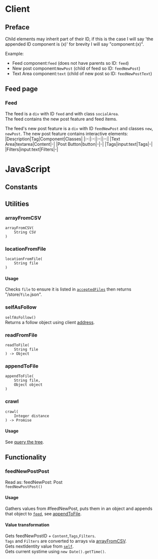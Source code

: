 # Client
## Preface
Child elements may inherit part of their ID, if this is the case I will say 'the appended ID component is (x)' for brevity I will say "component:(x)".

Example:
- Feed component:`feed` (does not have parents so ID: `feed`)
- New post component:`NewPost` (child of feed so ID: `feedNewPost`)
- Text Area component:`text` (child of new post so ID: `feedNewPostText`)
## Feed page
### Feed
The feed is a `div` with ID `feed` and with class `socialArea`.  
The feed contains the new post feature and feed items.

The feed's new post feature is a `div` with ID `feedNewPost` and classes `new`, `newPost`.
The new post feature contains interactive elements:
|Description|Tag|Component|Classes|
|:-:|:-:|:-:|:-:|
|Text Area|textarea|Content|-|
|Post Button|button|-|-|
|Tags|input:text|Tags|-|
|Filters|input:text|Filters|-|

# JavaScript
## Constants


## Utilities
### arrayFromCSV
```
arrayFromCSV(
	String CSV
)
```

### locationFromFile
```
locationFromFile(
	String file
)
```
#### Usage
Checks `file` to ensure it is listed in [`acceptedFiles`](technical.md#acceptedFiles) then returns "/store/`file`.json".

### selfAsFollow
`selfAsFollow()`  
Returns a follow object using client [address](address.md).

### readFromFile
```
readToFile(
	String file
) -> Object
```

### appendToFile
```
appendToFile(
	String file,
	Object object
)
```

### crawl
```
crawl(
	Integer distance
) -> Promise
```
#### Usage
See [query the tree](concepts.md#querying-the-tree).

## Functionality
### feedNewPostPost
Read as: feedNewPost: Post  
`feedNewPostPost()`  
#### Usage
Gathers values from #feedNewPost, puts them in an object and appends that object to [`feed`](feed.md), see [appendToFile](wip.md).
#### Value transformation
Gets feedNewPostID + `Content`,`Tags`,`Filters`.  
`Tags` and `Filters` are converted to arrays via [arrayFromCSV](wip.md).  
Gets nextIdentity value from [`self`](self.md).  
Gets current systime using `new Date().getTime()`.
<!--stackedit_data:
eyJoaXN0b3J5IjpbNDY2NzkwOTMxLC0xMzcwNzI2MDg0LC04MD
ExNzE1MzYsMzA5OTk2ODhdfQ==
-->